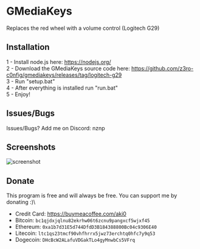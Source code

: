 # GMediaKeys
Replaces the red wheel with a volume control (Logitech G29)
## Installation

1 - Install node.js here: https://nodejs.org/ \
2 - Download the GMediaKeys source code here: https://github.com/z3ro-c0nfig/gmediakeys/releases/tag/logitech-g29 \
3 - Run "setup.bat"\
4 - After everything is installed run "run.bat"\
5 - Enjoy!
## Issues/Bugs

Issues/Bugs? Add me on Discord: nznp
## Screenshots

![screenshot](https://cdn.discordapp.com/attachments/1225889212411285526/1244026868655718460/image.png?ex=66539dce&is=66524c4e&hm=d4edd08715cb51a30a843f107973459886dc76612282c884ff7c50b765705577&)
## Donate
This program is free and will always be free. You can support me by donating :)\

- Credit Card: https://buymeacoffee.com/aki0
- Bitcoin: `bc1qjdxjqlnu82ekrhw06t6zcnu9pangxcf5wjxf45`
- Ethereum: `0xa1b7d31E5d744DfdD3B184388800Bc04c9306E40`
- Litecoin: `ltc1qs23tmcf90vhfhrrx5jwz73erchtq0hfc7y9q53`
- Dogecoin: `DHcBcW2ALafuVDGakTLo4gyMnwbCs5VFrq`

